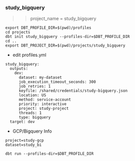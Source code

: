 ### study_bigquery

>> project_name = study_bigquery

```
export DBT_PROFILE_DIR=$(pwd)/profiles
cd projects
dbt init study_bigquery --profiles-dir=$DBT_PROFILE_DIR
cd ..
export DBT_PROJECT_DIR=$(pwd)/projects/study_bigquery
```

- edit profiles.yml

```file
study_bigquery:
  outputs:
    dev:
      dataset: my-dataset
      job_execution_timeout_seconds: 300
      job_retries: 1
      keyfile: /shared/credentials/study-bigquery.json
      location: US
      method: service-account
      priority: interactive
      project: study-project
      threads: 1
      type: bigquery
  target: dev   
```

- GCP/Bigquery Info

```
project=study-gcp
dataset=study_bi

```

```
dbt run --profiles-dir=$DBT_PROFILE_DIR
```
